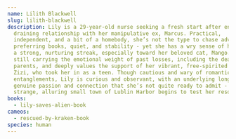 ```yaml
---
name: Lilith Blackwell
slug: lilith-blackwell
description: Lily is a 29-year-old nurse seeking a fresh start after ending a
  draining relationship with her manipulative ex, Marcus. Practical,
  independent, and a bit of a homebody, she’s not the type to chase adventures -
  preferring books, quiet, and stability - yet she has a wry sense of humor and
  a strong, nurturing streak, especially toward her beloved cat, Mango. She’s
  still carrying the emotional weight of past losses, including the death of her
  parents, and deeply values the support of her vibrant, free-spirited Aunt
  Zizi, who took her in as a teen. Though cautious and wary of romantic
  entanglements, Lily is curious and observant, with an underlying longing for
  genuine passion and connection that she’s not quite ready to admit - until the
  strange, alluring small town of Lublin Harbor begins to test her resolve.
books:
  - lily-saves-alien-book
cameos:
  - rescued-by-kraken-book
species: human
---
```

